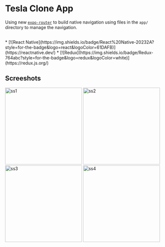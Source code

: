 # Tesla Clone App

Using new [`expo-router`](https://expo.github.io/router) to build native navigation using files in the `app/` directory to manage the navigation.

<br>
* [![React Native](https://img.shields.io/badge/React%20Native-20232A?style=for-the-badge&logo=react&logoColor=61DAFB)](https://reactnative.dev/)
* [![Redux](https://img.shields.io/badge/Redux-764abc?style=for-the-badge&logo=redux&logoColor=white)](https://redux.js.org/)


## Screeshots

<p float="left">
  <img src="assets/images/readme/ss_1.jpg" alt="ss1" width="250"/>
  <img src="./images/ss_2.jpg" alt="ss2" width="250"/>
  <img src="./images/ss_3.jpg" alt="ss3" width="250"/>
  <img src="./images/ss_4.jpg" alt="ss4" width="250"/>
</p>
